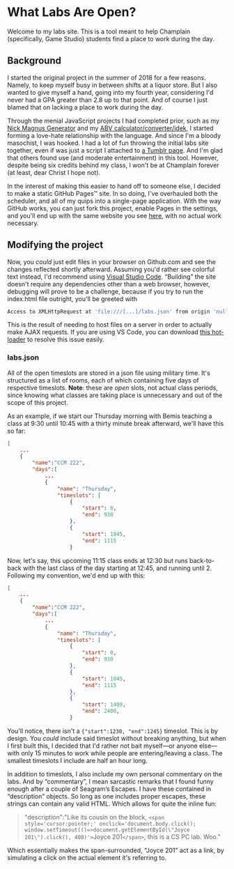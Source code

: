 # What Labs Are Open?
Welcome to my labs site. This is a tool meant to help Champlain (specifically, Game Studio) students find a place to work during the day.

## Background

I started the original project in the summer of 2018 for a few reasons. Namely, to keep myself busy in between shifts at a liquor store. But I also wanted to give myself a hand, going into my fourth year, considering I'd never had a GPA greater than 2.8 up to that point. And of course I just blamed that on lacking a place to work during the day. 

Through the menial JavaScript projects I had completed prior, such as my [Nick Magnus Generator](https://www.gabe.ws/nickmagnus) and my [ABV calculator/converter/idek](https://gabe.ws/abv?p=24), I started forming a love-hate relationship with the language. And since I'm a bloody masochist, I was hooked. I had a lot of fun throwing the initial labs site together, even if was just a script I attached to [a Tumblr page](https://gabe.ws/labs-legacy). And I'm glad that others found use (and moderate entertainment) in this tool. However, despite being six credits behind my class, I won't be at Champlain forever (at least, dear Christ I hope not).

In the interest of making this easier to hand off to someone else, I decided to make a static GitHub Pages™ site. In so doing, I've overhauled both the scheduler, and all of my quips into a single-page application. With the way GitHub works, you can just fork this project, enable Pages in the settings, and you'll end up with the same website you see [here](https://labs.gabe.ws), with no actual work necessary.

## Modifying the project

Now, you *could* just edit files in your browser on Github.com and see the changes reflected shortly afterward. Assuming you'd rather see colorful text instead, I'd recommend using [Visual Studio Code](https://code.visualstudio.com/). “Building” the site doesn't require any dependencies other than a web browser, however, debugging will prove to be a challenge, because if you try to run the index.html file outright, you'll be greeted with

```bash
Access to XMLHttpRequest at 'file:///[...]/labs.json' from origin 'null' has been blocked by CORS policy: Cross origin requests are only supported for protocol schemes: http, data, chrome, chrome-extension, https.
```

This is the result of needing to host files on a server in order to actually make AJAX requests. If you are using VS Code, you can download [this hot-loader](https://marketplace.visualstudio.com/items?itemName=ritwickdey.LiveServer) to resolve this issue easily.

### labs.json
All of the open timeslots are stored in a json file using military time. It's structured as a list of rooms, each of which containing five days of respective timeslots. **Note**: these are *open* slots, not actual class periods, since knowing what classes are taking place is unnecessary and out of the scope of this project.

As an example, if we start our Thursday morning with Bemis teaching a class at 9:30 until 10:45 with a thirty minute break afterward, we'll have this so far:
```json
[
    ...
    {
        "name":"CCM 222",
        "days":[ 
            ...
            {
                "name": "Thursday",
                "timeslots": [
                    {
                        "start": 0,
                        "end": 930
                    },
                    {
                        "start": 1045,
                        "end": 1115
                    }
``` 
Now, let's say, this upcoming 11:15 class ends at 12:30 but runs back-to-back with the last class of the day starting at 12:45, and running until 2. Following my convention, we'd end up with this:
```json
[
    ...
    {
        "name":"CCM 222",
        "days":[ 
            ...
            {
                "name": "Thursday",
                "timeslots": [
                    {
                        "start": 0,
                        "end": 930
                    },
                    {
                        "start": 1045,
                        "end": 1115
                    },
                    {
                        "start": 1400,
                        "end": 2400,
                    }
``` 
You'll notice, there isn't a `{"start":1230, "end":1245}` timeslot. This is by design. You *could* include said timeslot without breaking anything, but when I first built this, I decided that I'd rather not bait myself—or anyone else—with only 15 minutes to work while people are entering/leaving a class. The smallest timeslots I include are half an hour long.

In addition to timeslots, I also include my own personal commentary on the labs. And by “commentary”, I mean sarcastic remarks that I found funny enough after a couple of Seagram’s Escapes. I have these contained in “description” objects. So long as one includes proper escapes, these strings can contain any valid HTML. Which allows for quite the inline fun:

>"description":"Like its cousin on the block, `<span style='cursor:pointer;' onclick='document.body.click(); window.setTimeout(()=>document.getElementById(\"Joyce 201\").click(), 400)'>`Joyce 201`</span>`, this is a CS PC lab. Woo."

Which essentially makes the span-surrounded, “Joyce 201” act as a link, by simulating a click on the actual element it's referring to.